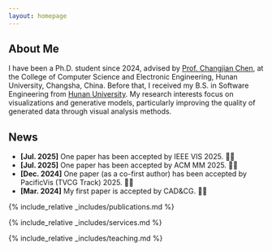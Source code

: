 ```yaml
---
layout: homepage
---
```


## About Me

I have been a Ph.D. student since 2024, advised by [Prof. Changjian Chen](https://changjianchen.github.io/), at the College of Computer Science and Electronic Engineering, Hunan University, Changsha, China. Before that, I received my B.S. in Software Engineering from [Hunan University](https://www.hnu.edu.cn). My research interests focus on visualizations and generative models, particularly improving the quality of generated data through visual analysis methods.


## News
- **[Jul. 2025]** One paper has been accepted by IEEE VIS 2025. 🎉🎉
- **[Jul. 2025]** One paper has been accepted by ACM MM 2025. 🎉🎉
- **[Dec. 2024]** One paper (as a co-first author) has been accepted by PacificVis (TVCG Track) 2025. 🎉🎉
- **[Mar. 2024]** My first paper is accepted by CAD&CG. 🎉🎉


{% include_relative _includes/publications.md %}

{% include_relative _includes/services.md %}

{% include_relative _includes/teaching.md %}
